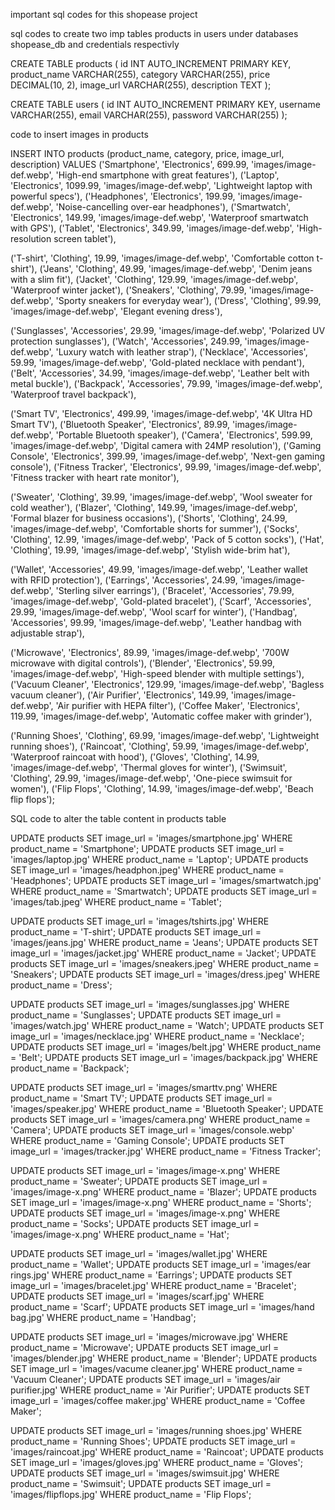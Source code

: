important sql codes for this shopease project 

sql codes to create two imp tables products in users under databases shopease_db and credentials respectivly 


CREATE TABLE products (
    id INT AUTO_INCREMENT PRIMARY KEY,
    product_name VARCHAR(255),
    category VARCHAR(255),
    price DECIMAL(10, 2),
    image_url VARCHAR(255),
    description TEXT
);



CREATE TABLE users (
    id INT AUTO_INCREMENT PRIMARY KEY,
    username VARCHAR(255),
    email VARCHAR(255),
    password VARCHAR(255)
);



code to insert images in products


INSERT INTO products (product_name, category, price, image_url, description) VALUES
('Smartphone', 'Electronics', 699.99, 'images/image-def.webp', 'High-end smartphone with great features'),
('Laptop', 'Electronics', 1099.99, 'images/image-def.webp', 'Lightweight laptop with powerful specs'),
('Headphones', 'Electronics', 199.99, 'images/image-def.webp', 'Noise-cancelling over-ear headphones'),
('Smartwatch', 'Electronics', 149.99, 'images/image-def.webp', 'Waterproof smartwatch with GPS'),
('Tablet', 'Electronics', 349.99, 'images/image-def.webp', 'High-resolution screen tablet'),

('T-shirt', 'Clothing', 19.99, 'images/image-def.webp', 'Comfortable cotton t-shirt'),
('Jeans', 'Clothing', 49.99, 'images/image-def.webp', 'Denim jeans with a slim fit'),
('Jacket', 'Clothing', 129.99, 'images/image-def.webp', 'Waterproof winter jacket'),
('Sneakers', 'Clothing', 79.99, 'images/image-def.webp', 'Sporty sneakers for everyday wear'),
('Dress', 'Clothing', 99.99, 'images/image-def.webp', 'Elegant evening dress'),

('Sunglasses', 'Accessories', 29.99, 'images/image-def.webp', 'Polarized UV protection sunglasses'),
('Watch', 'Accessories', 249.99, 'images/image-def.webp', 'Luxury watch with leather strap'),
('Necklace', 'Accessories', 59.99, 'images/image-def.webp', 'Gold-plated necklace with pendant'),
('Belt', 'Accessories', 34.99, 'images/image-def.webp', 'Leather belt with metal buckle'),
('Backpack', 'Accessories', 79.99, 'images/image-def.webp', 'Waterproof travel backpack'),

('Smart TV', 'Electronics', 499.99, 'images/image-def.webp', '4K Ultra HD Smart TV'),
('Bluetooth Speaker', 'Electronics', 89.99, 'images/image-def.webp', 'Portable Bluetooth speaker'),
('Camera', 'Electronics', 599.99, 'images/image-def.webp', 'Digital camera with 24MP resolution'),
('Gaming Console', 'Electronics', 399.99, 'images/image-def.webp', 'Next-gen gaming console'),
('Fitness Tracker', 'Electronics', 99.99, 'images/image-def.webp', 'Fitness tracker with heart rate monitor'),

('Sweater', 'Clothing', 39.99, 'images/image-def.webp', 'Wool sweater for cold weather'),
('Blazer', 'Clothing', 149.99, 'images/image-def.webp', 'Formal blazer for business occasions'),
('Shorts', 'Clothing', 24.99, 'images/image-def.webp', 'Comfortable shorts for summer'),
('Socks', 'Clothing', 12.99, 'images/image-def.webp', 'Pack of 5 cotton socks'),
('Hat', 'Clothing', 19.99, 'images/image-def.webp', 'Stylish wide-brim hat'),

('Wallet', 'Accessories', 49.99, 'images/image-def.webp', 'Leather wallet with RFID protection'),
('Earrings', 'Accessories', 24.99, 'images/image-def.webp', 'Sterling silver earrings'),
('Bracelet', 'Accessories', 79.99, 'images/image-def.webp', 'Gold-plated bracelet'),
('Scarf', 'Accessories', 29.99, 'images/image-def.webp', 'Wool scarf for winter'),
('Handbag', 'Accessories', 99.99, 'images/image-def.webp', 'Leather handbag with adjustable strap'),

('Microwave', 'Electronics', 89.99, 'images/image-def.webp', '700W microwave with digital controls'),
('Blender', 'Electronics', 59.99, 'images/image-def.webp', 'High-speed blender with multiple settings'),
('Vacuum Cleaner', 'Electronics', 129.99, 'images/image-def.webp', 'Bagless vacuum cleaner'),
('Air Purifier', 'Electronics', 149.99, 'images/image-def.webp', 'Air purifier with HEPA filter'),
('Coffee Maker', 'Electronics', 119.99, 'images/image-def.webp', 'Automatic coffee maker with grinder'),

('Running Shoes', 'Clothing', 69.99, 'images/image-def.webp', 'Lightweight running shoes'),
('Raincoat', 'Clothing', 59.99, 'images/image-def.webp', 'Waterproof raincoat with hood'),
('Gloves', 'Clothing', 14.99, 'images/image-def.webp', 'Thermal gloves for winter'),
('Swimsuit', 'Clothing', 29.99, 'images/image-def.webp', 'One-piece swimsuit for women'),
('Flip Flops', 'Clothing', 14.99, 'images/image-def.webp', 'Beach flip flops');





SQL code to alter the table content in products table




UPDATE products SET image_url = 'images/smartphone.jpg' WHERE product_name = 'Smartphone';
UPDATE products SET image_url = 'images/laptop.jpg' WHERE product_name = 'Laptop';
UPDATE products SET image_url = 'images/headphon.jpeg' WHERE product_name = 'Headphones';
UPDATE products SET image_url = 'images/smartwatch.jpg' WHERE product_name = 'Smartwatch';
UPDATE products SET image_url = 'images/tab.jpeg' WHERE product_name = 'Tablet';

UPDATE products SET image_url = 'images/tshirts.jpg' WHERE product_name = 'T-shirt';
UPDATE products SET image_url = 'images/jeans.jpg' WHERE product_name = 'Jeans';
UPDATE products SET image_url = 'images/jacket.jpg' WHERE product_name = 'Jacket';
UPDATE products SET image_url = 'images/sneakers.jpeg' WHERE product_name = 'Sneakers';
UPDATE products SET image_url = 'images/dress.jpeg' WHERE product_name = 'Dress';

UPDATE products SET image_url = 'images/sunglasses.jpg' WHERE product_name = 'Sunglasses';
UPDATE products SET image_url = 'images/watch.jpg' WHERE product_name = 'Watch';
UPDATE products SET image_url = 'images/necklace.jpg' WHERE product_name = 'Necklace';
UPDATE products SET image_url = 'images/belt.jpg' WHERE product_name = 'Belt';
UPDATE products SET image_url = 'images/backpack.jpg' WHERE product_name = 'Backpack';

UPDATE products SET image_url = 'images/smarttv.png' WHERE product_name = 'Smart TV';
UPDATE products SET image_url = 'images/speaker.jpg' WHERE product_name = 'Bluetooth Speaker';
UPDATE products SET image_url = 'images/camera.png' WHERE product_name = 'Camera';
UPDATE products SET image_url = 'images/console.webp' WHERE product_name = 'Gaming Console';
UPDATE products SET image_url = 'images/tracker.jpg' WHERE product_name = 'Fitness Tracker';

UPDATE products SET image_url = 'images/image-x.png' WHERE product_name = 'Sweater';
UPDATE products SET image_url = 'images/image-x.png' WHERE product_name = 'Blazer';
UPDATE products SET image_url = 'images/image-x.png' WHERE product_name = 'Shorts';
UPDATE products SET image_url = 'images/image-x.png' WHERE product_name = 'Socks';
UPDATE products SET image_url = 'images/image-x.png' WHERE product_name = 'Hat';

UPDATE products SET image_url = 'images/wallet.jpg' WHERE product_name = 'Wallet';
UPDATE products SET image_url = 'images/ear rings.jpg' WHERE product_name = 'Earrings';
UPDATE products SET image_url = 'images/bracelet.jpg' WHERE product_name = 'Bracelet';
UPDATE products SET image_url = 'images/scarf.jpg' WHERE product_name = 'Scarf';
UPDATE products SET image_url = 'images/hand bag.jpg' WHERE product_name = 'Handbag';

UPDATE products SET image_url = 'images/microwave.jpg' WHERE product_name = 'Microwave';
UPDATE products SET image_url = 'images/blender.jpg' WHERE product_name = 'Blender';
UPDATE products SET image_url = 'images/vacume cleaner.jpg' WHERE product_name = 'Vacuum Cleaner';
UPDATE products SET image_url = 'images/air purifier.jpg' WHERE product_name = 'Air Purifier';
UPDATE products SET image_url = 'images/coffee maker.jpg' WHERE product_name = 'Coffee Maker';

UPDATE products SET image_url = 'images/running shoes.jpg' WHERE product_name = 'Running Shoes';
UPDATE products SET image_url = 'images/raincoat.jpg' WHERE product_name = 'Raincoat';
UPDATE products SET image_url = 'images/gloves.jpg' WHERE product_name = 'Gloves';
UPDATE products SET image_url = 'images/swimsuit.jpg' WHERE product_name = 'Swimsuit';
UPDATE products SET image_url = 'images/flipflops.jpg' WHERE product_name = 'Flip Flops';
